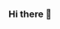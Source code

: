 ### Hi there 👋

<!--
**robertocoscia/robertocoscia** is a ✨ _special_ ✨ repository because its `README.md` (this file) appears on your GitHub profile.

👋 Hi there! I'm Roberto
🏢 I'm currently working as a Jr Front End Developer at Sixth Sense srl
⚙️ I love to code in TypeScript, Angular, React, Gatsby
🔭 I'd like to work more on Next.js
🗣  I am working on my personal growth, on becoming an expert Front End Developer 
